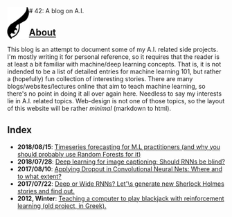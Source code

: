 
<img src="./owleye.png" alt="Drawing" style="width: 50px;float: left; margin-right=10px;"/> 
# 42: A blog on A.I.

<br>

## [About](http://users.isc.tuc.gr/~nchlis/)

This blog is an attempt to document some of my A.I. related side projects. I\'m mostly writing it for personal reference, so it requires that the reader is at least a bit familiar with machine/deep learning concepts. That is, it is not indended to be a list of detailed entries for machine learning 101, but rather a (hopefully) fun collection of interesting stories. There are many blogs/websites/lectures online that aim to teach machine learning, so there's no point in doing it all over again here. Needless to say my interests lie in A.I. related topics. Web-design is not one of those topics, so the layout of this website will be rather _minimal_ (markdown to html).

## Index

* **2018/08/15**: [Timeseries forecasting for M.L practitioners (and why you should probably use Random Forests for it)](./2018_08_15/page.html)
* **2018/07/28**: [Deep learning for image captioning: Should RNNs be blind?](./2018_07_28/page.html)
* **2017/08/10**: [Applying Dropout in Convolutional Neural Nets: Where and to what extent?](./2017_08_10/page.html)
* **2017/07/22**: [Deep or Wide RNNs? Let'\s generate new Sherlock Holmes stories and find out.](./2017_07_22/page.html)
* **2012, Winter**: [Teaching a computer to play blackjack with reinforcement learning (old project, in Greek).](http://www.intelligence.tuc.gr/~robots/ARCHIVE/2012w/projects/Chlis/)

